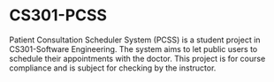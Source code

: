 # CS301-PCSS
Patient Consultation Scheduler System (PCSS) is a student project in CS301-Software Engineering.
The system aims to let public users to schedule their appointments with the doctor.
This project is for course compliance and is subject for checking by the instructor.
